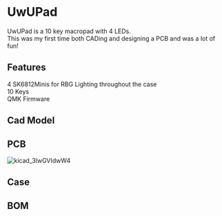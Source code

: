 # UwUPad
UwUPad is a 10 key macropad with 4 LEDs.  
This was my first time both CADing and designing a PCB and was a lot of fun!  

## Features 
4 SK6812Minis for RBG Lighting throughout the case  
10 Keys  
QMK Firmware  

## Cad Model  

## PCB  
![kicad_3lwGVIdwW4](https://github.com/user-attachments/assets/c093b457-9fb4-42c3-80e1-bdf3e4050991)

## Case  

## BOM  

